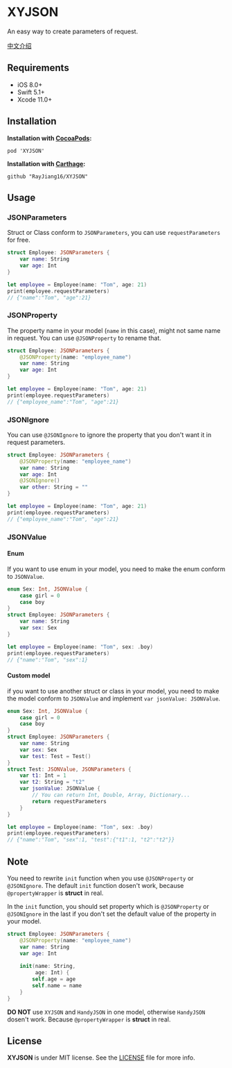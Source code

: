 # XYJSON

An easy way to create parameters of request.

[中文介绍](README_CN.md)



## Requirements

- iOS 8.0+
- Swift 5.1+
- Xcode 11.0+



## Installation

**Installation with [CocoaPods](https://cocoapods.org/):**

```
pod 'XYJSON'
```
**Installation with [Carthage](https://github.com/Carthage/Carthage):**
```
github "RayJiang16/XYJSON"
```



## Usage

### JSONParameters

Struct or Class conform to `JSONParameters`, you can use `requestParameters` for free.

```swift
struct Employee: JSONParameters {
    var name: String
    var age: Int
}

let employee = Employee(name: "Tom", age: 21)
print(employee.requestParameters)
// {"name":"Tom", "age":21}
```



### JSONProperty

The property name in your model (`name` in this case), might not same name in request. You can use `@JSONProperty` to rename that.

```swift
struct Employee: JSONParameters {
    @JSONProperty(name: "employee_name")
    var name: String
    var age: Int
}

let employee = Employee(name: "Tom", age: 21)
print(employee.requestParameters)
// {"employee_name":"Tom", "age":21}
```



### JSONIgnore

You can use `@JSONIgnore` to ignore the property that you don't want it in request parameters.

```swift
struct Employee: JSONParameters {
    @JSONProperty(name: "employee_name")
    var name: String
    var age: Int
    @JSONIgnore()
    var other: String = ""
}

let employee = Employee(name: "Tom", age: 21)
print(employee.requestParameters)
// {"employee_name":"Tom", "age":21}
```



### JSONValue

#### Enum

If you want to use enum in your model, you need to make the enum conform to `JSONValue`.

```swift
enum Sex: Int, JSONValue {
    case girl = 0
    case boy
}
struct Employee: JSONParameters {
    var name: String
    var sex: Sex
}

let employee = Employee(name: "Tom", sex: .boy)
print(employee.requestParameters)
// {"name":"Tom", "sex":1}
```

#### Custom model

if you want to use another struct or class in your model, you need to make the model conform to `JSONValue` and implement `var jsonValue: JSONValue`.

```swift
enum Sex: Int, JSONValue {
    case girl = 0
    case boy
}
struct Employee: JSONParameters {
    var name: String
    var sex: Sex
    var test: Test = Test()
}
struct Test: JSONValue, JSONParameters {
    var t1: Int = 1
    var t2: String = "t2"
    var jsonValue: JSONValue {
        // You can return Int, Double, Array, Dictionary...
        return requestParameters
    }
}

let employee = Employee(name: "Tom", sex: .boy)
print(employee.requestParameters)
// {"name":"Tom", "sex":1, "test":{"t1":1, "t2":"t2"}}
```



## Note

You need to rewrite `init` function when you use `@JSONProperty` or `@JSONIgnore`. The default `init` function dosen't work, because `@propertyWrapper` is **struct** in real.

In the `init` function, you should set property which is `@JSONProperty` or `@JSONIgnore` in the last if you don't set the default value of the property in your model.

```swift
struct Employee: JSONParameters {
    @JSONProperty(name: "employee_name")
    var name: String
    var age: Int
    
    init(name: String,
         age: Int) {
        self.age = age
        self.name = name
    }
}
```

**DO NOT** use `XYJSON` and `HandyJSON` in one model, otherwise `HandyJSON` dosen't work. Because `@propertyWrapper` is **struct** in real.



## License

**XYJSON** is under MIT license. See the [LICENSE](LICENSE) file for more info.
